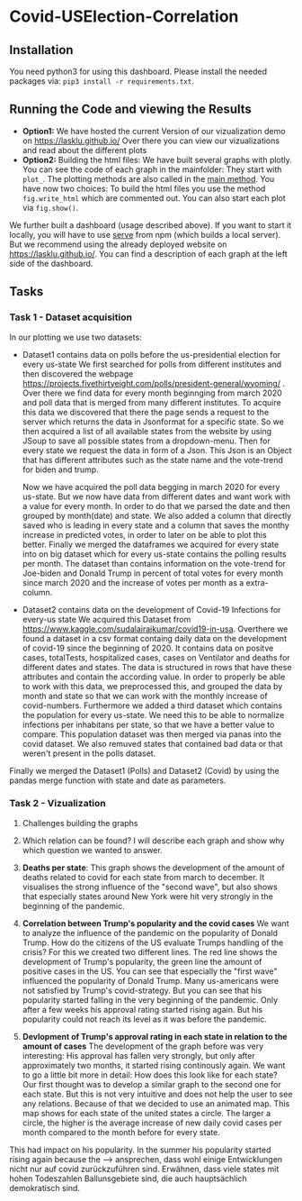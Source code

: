 # Covid-USElection-Correlation
## Installation
You need python3 for using this dashboard. Please install the needed packages via: ``pip3 install -r requirements.txt``.

## Running the Code and viewing the Results
- **Option1:** We have hosted the current Version of our vizualization demo on https://lasklu.github.io/ Over there you can view our vizualizations and read about the different plots
- **Option2:** Building the html files: We have built several graphs with plotly. You can see the code of each graph in the mainfolder: They start with ``plot_``. The plotting methods are also called in the [main method](https://github.com/rohansaw/Covid-USElection-Correlation/blob/60cdbad170d608cdcac6738a4ba8e7855f54b07a/main.py#L10). You have now two choices: To build the html files you use the method ``fig.write_html`` which are commented out. You can also start each plot via ``fig.show()``.


We further built a dashboard (usage described above). If you want to start it locally, you will have to use [serve](https://www.npmjs.com/package/serve) from npm (which builds a local server). But we recommend using the already deployed website on https://lasklu.github.io/. You can find a description of each graph at the left side of the dashboard.

## Tasks
### Task 1 - Dataset acquisition
In our plotting we use two datasets:
- Dataset1 contains data on polls before the us-presidential election for every us-state
We first searched for polls from different institutes and then discovered the webpage https://projects.fivethirtyeight.com/polls/president-general/wyoming/ . Over there we find data for every month beginnging from march 2020 and poll data that is merged from many different institutes. To acquire this data we discovered that there the page sends a request to the server which returns the data in Jsonformat for a specific state.
So we then acquired a list of all available states from the website by using JSoup to save all possible states from a dropdown-menu. Then for every state we request the data in form of a Json. This Json is an Object that has different attributes such as the state name and the vote-trend for biden and trump.

    Now we have acquired the poll data begging in march 2020 for every us-state. But we now have data from different dates and want work with a value for every month. In order to do that we parsed the date and then grouped by month(date) and state. We also added a column that directly saved who is leading in every state and a column that saves the monthy increase in predicted votes, in order to later on be able to plot this better. Finally we merged the dataframes we acquired for every state into on big dataset which for every us-state contains the polling results per month. The dataset than contains information on the vote-trend for Joe-biden and Donald Trump in percent of total votes for every month since march 2020 and the increase of votes per month as a extra-column.

- Dataset2 contains data on the development of Covid-19 Infections for every-us state
We acquired this Dataset from https://www.kaggle.com/sudalairajkumar/covid19-in-usa. Overthere we found a dataset in a csv format containg daily data on the development of covid-19 since the beginning of 2020. It contains data on positve cases, totalTests, hospitalized cases, cases on Ventilator and deaths for different dates and states. The data is structured in rows that have these attributes and contain the according value. In order to properly be able to work with this data, we preprocessed this, and grouped the data by month  and state so that we can work with the monthly increase of covid-numbers.
Furthermore we added a third dataset which contains the population for every us-state. We need this to be able to normalize infections per inhabitans per state, so that we have a better value to compare. This population dataset was then merged via panas into the covid dataset. We also remuved states that contained bad data or that weren't present in the polls dataset.

Finally we merged the Dataset1 (Polls) and Dataset2 (Covid) by using the pandas merge function with state and date as parameters.

### Task 2 - Vizualization
1. Challenges building the graphs

2. Which relation can be found?
I will describe each graph and show why which question we wanted to answer.
1. **Deaths per state**: This graph shows the development of the amount of deaths related to covid for each state from march to december. It visualises the strong influence of the "second wave", but also shows that especially states around New York were hit very strongly in the beginning of the pandemic.
2. **Correlation between Trump's popularity and the covid cases** We want to analyze the influence of the pandemic on the popularity of Donald Trump. How do the citizens of the US evaluate Trumps handling of the crisis? For this we created two different lines. The red line shows the development of Trump's popularity, the green line the amount of positive cases in the US. You can see that especially the "first wave" influenced the popularity of Donald Trump. Many us-americans were not satisfied by Trump's covid-strategy. But you can see that his popularity started falling in the very beginning of the pandemic. Only after a few weeks his approval rating started rising again. But his popularity could not reach its level as it was before the pandemic.
3. **Devlopment of Trump's approval rating in each state in relation to the amount of cases** The development of the graph before was very interesting: His approval has fallen very strongly, but only after approximately two months, it started rising continously again. We want to go a little bit more in detail: How does this look like for each state? Our first thought was to develop a similar graph to the second one for each state. But this is not very intuitive and does not help the user to see any relations. Because of that we decided to use an animated map. This map shows for each state of the united states a circle. The larger a circle, the higher is the average increase of new daily covid cases per month compared to the month before for every state.

This had impact on his popularity. In the summer his popularity started rising again because the 
--> ansprechen, dass wohl einige Entwicklungen nicht nur auf covid zurückzuführen sind. Erwähnen, dass viele states mit hohen Todeszahlen Ballunsgebiete sind, die auch hauptsächlich demokratisch sind.
